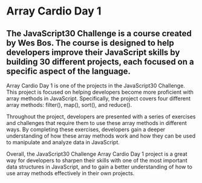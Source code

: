 # Array Cardio Day 1

## The JavaScript30 Challenge is a  course created by Wes Bos. The course is designed to help developers improve their JavaScript skills by building 30 different projects, each focused on a specific aspect of the language.

Array Cardio Day 1 is one of the projects in the JavaScript30 Challenge. This project is focused on helping developers become more proficient with array methods in JavaScript. Specifically, the project covers four different array methods: filter(), map(), sort(), and reduce().

Throughout the project, developers are presented with a series of exercises and challenges that require them to use these array methods in different ways. By completing these exercises, developers gain a deeper understanding of how these array methods work and how they can be used to manipulate and analyze data in JavaScript.

Overall, the JavaScript30 Challenge Array Cardio Day 1 project is a great way for developers to sharpen their skills with one of the most important data structures in JavaScript, and to gain a better understanding of how to use array methods effectively in their own projects.
